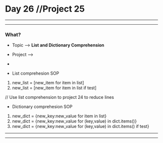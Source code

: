 # Day 26 //Project 25

---
---
### What?
-  Topic  --> **List and Dictionary Comprehension**
- Project --> 

-
- List comprehesion SOP 
1. new_list = [new_item for item in list]
2. new_list = [new_item for item in list if test]

// Use list comprehension to project 24 to reduce lines

- Dictionary comprehesion SOP 
1. new_dict = {new_key:new_value for item in list}
2. new_dict = {new_key:new_value for (key,value) in dict.items()}
3. new_dict = {new_key:new_value for (key,value) in dict.items() if test}
---
---